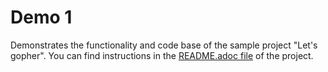 # Demo 1

Demonstrates the functionality and code base of the sample project "Let's gopher". You can find instructions in the [README.adoc file](https://github.com/bmuschko/lets-gopher-exercise/blob/master/README.adoc) of the project.